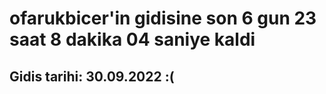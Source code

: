 # ofarukbicer'in gidisine son 6 gun 23 saat 8 dakika 04 saniye kaldi

## Gidis tarihi: 30.09.2022 :(